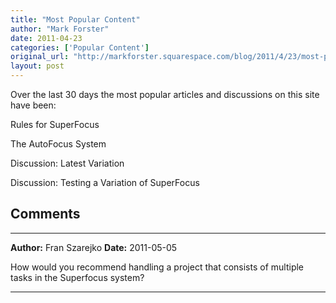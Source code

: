 ```yaml
---
title: "Most Popular Content"
author: "Mark Forster"
date: 2011-04-23
categories: ['Popular Content']
original_url: "http://markforster.squarespace.com/blog/2011/4/23/most-popular-content.html"
layout: post
---
```


Over the last 30 days the most popular articles and discussions on this site have been:

Rules for SuperFocus

The AutoFocus System

Discussion: Latest Variation

Discussion: Testing a Variation of SuperFocus


## Comments

---

**Author:** Fran Szarejko
**Date:** 2011-05-05

How would you recommend handling a project that consists of multiple tasks in the Superfocus system?

---
